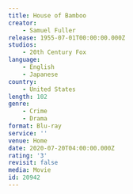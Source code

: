 ```yaml
---
title: House of Bamboo
creator:
    - Samuel Fuller
release: 1955-07-01T00:00:00.000Z
studios:
    - 20th Century Fox
language:
    - English
    - Japanese
country:
    - United States
length: 102
genre:
    - Crime
    - Drama
format: Blu-ray
service: ''
venue: Home
date: 2020-07-20T04:00:00.000Z
rating: '3'
revisit: false
media: Movie
id: 20942
---
```



